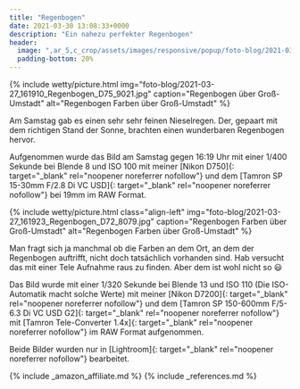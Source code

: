 ```yaml
---
title: "Regenbogen"
date: 2021-03-30 13:08:33+0000
description: "Ein nahezu perfekter Regenbogen"
header:
  image: ",ar_5,c_crop/assets/images/responsive/popup/foto-blog/2021-03-27_161910_Regenbogen_D75_9021.jpg"
  padding-bottom: 20%
---
```

{% include wetty/picture.html img="foto-blog/2021-03-27_161910_Regenbogen_D75_9021.jpg" caption="Regenbogen über Groß-Umstadt" alt="Regenbogen Farben über Groß-Umstadt" %}

Am Samstag gab es einen sehr sehr feinen Nieselregen. Der, gepaart mit dem richtigen Stand der Sonne, brachten einen wunderbaren Regenbogen hervor.

Aufgenommen wurde das Bild am Samstag gegen 16:19 Uhr mit einer 1/400 Sekunde bei Blende 8 und ISO 100 mit meiner [Nikon D750]{: target="_blank" rel="noopener noreferrer nofollow"} und dem [Tamron SP 15-30mm F/2.8 Di VC USD]{: target="_blank" rel="noopener noreferrer nofollow"} bei 19mm im RAW Format.

{% include wetty/picture.html class="align-left" img="foto-blog/2021-03-27_161923_Regenbogen_D72_8079.jpg" caption="Regenbogen Farben über Groß-Umstadt" alt="Regenbogen Farben über Groß-Umstadt" %}

Man fragt sich ja manchmal ob die Farben an dem Ort, an dem der Regenbogen auftrifft, nicht doch tatsächlich vorhanden sind. Hab versucht das mit einer Tele Aufnahme raus zu finden. Aber dem ist wohl nicht so :smiley:

Das Bild wurde mit einer 1/320 Sekunde bei Blende 13 und ISO 110 (Die ISO-Automatik macht solche Werte) mit meiner [Nikon D7200]{: target="_blank" rel="noopener noreferrer nofollow"} und dem [Tamron SP 150-600mm F/5-6.3 Di VC USD G2]{: target="_blank" rel="noopener noreferrer nofollow"} mit [Tamron Tele-Converter 1.4x]{: target="_blank" rel="noopener noreferrer nofollow"} im RAW Format aufgenommen.

Beide Bilder wurden nur in [Lightroom]{: target="_blank" rel="noopener noreferrer nofollow"} bearbeitet.

{% include _amazon_affiliate.md %}
{% include _references.md %}

